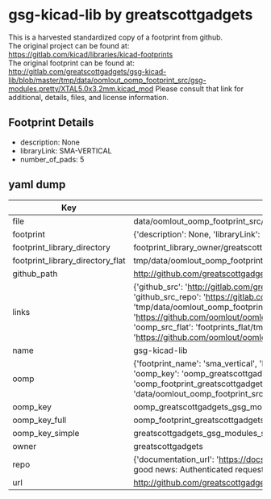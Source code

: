 # gsg-kicad-lib by greatscottgadgets  
This is a harvested standardized copy of a footprint from github.  
The original project can be found at:  
https://gitlab.com/kicad/libraries/kicad-footprints  
The original footprint can be found at:
http://gitlab.com/greatscottgadgets/gsg-kicad-lib/blob/master/tmp/data/oomlout_oomp_footprint_src/gsg-modules.pretty/XTAL5.0x3.2mm.kicad_mod
Please consult that link for additional, details, files, and license information.  
## Footprint Details
* description: None  
* libraryLink: SMA-VERTICAL  
* number_of_pads: 5  
## yaml dump  
| Key | Value |  
| --- | --- |  
| file | data/oomlout_oomp_footprint_src/gsg-kicad-lib/gsg-modules.pretty/SMA-VERTICAL.kicad_mod |  
| footprint | {'description': None, 'libraryLink': 'SMA-VERTICAL', 'number_of_pads': 5} |  
| footprint_library_directory | footprint_library_owner/greatscottgadgets_gsg-kicad-lib |  
| footprint_library_directory_flat | tmp/data/oomlout_oomp_footprint_src/footprints_flat/greatscottgadgets_gsg_modules_sma_vertical/working |  
| github_path | http://github.com/greatscottgadgets/gsg-kicad-lib/blob/master/tmp/data/oomlout_oomp_footprint_src/gsg-modules.pretty/SMA-VERTICAL.kicad_mod |  
| links | {'github_src': 'http://gitlab.com/greatscottgadgets/gsg-kicad-lib/blob/master/tmp/data/oomlout_oomp_footprint_src/gsg-modules.pretty/XTAL5.0x3.2mm.kicad_mod', 'github_src_repo': 'https://gitlab.com/kicad/libraries/kicad-footprints', 'oomp_bot': 'tmp/data/oomlout_oomp_footprint_src/footprints/greatscottgadgets_gsg_modules_sma_vertical/working', 'oomp_bot_github': 'https://github.com/oomlout/oomlout_oomp_footprint_bot/tree/main/tmp/data/oomlout_oomp_footprint_src/footprints/greatscottgadgets_gsg_modules_sma_vertical/working', 'oomp_src_flat': 'footprints_flat/tmp/data/oomlout_oomp_footprint_src/footprints_flat/greatscottgadgets_gsg_modules_sma_vertical/working', 'oomp_src_flat_github': 'https://github.com/oomlout/oomlout_oomp_footprint_src/tree/main/tmp/data/oomlout_oomp_footprint_src/footprints_flat/greatscottgadgets_gsg_modules_sma_vertical/working'} |  
| name | gsg-kicad-lib |  
| oomp | {'footprint_name': 'sma_vertical', 'library_name': 'gsg_modules', 'md5': '71d6d6fee692cc71806e3ed3b442cfaf', 'md5_10': '71d6d6fee6', 'md5_5': '71d6d', 'md5_6': '71d6d6', 'oomp_key': 'oomp_greatscottgadgets_gsg_modules_sma_vertical', 'oomp_key_extra': 'oomp_footprint_greatscottgadgets_gsg_modules_sma_vertical', 'oomp_key_full': 'oomp_footprint_greatscottgadgets_gsg_modules_sma_vertical_71d6d6', 'oomp_key_simple': 'greatscottgadgets_gsg_modules_sma_vertical', 'original_filename': 'data/oomlout_oomp_footprint_src/gsg-kicad-lib/gsg-modules.pretty/SMA-VERTICAL.kicad_mod', 'owner_name': 'greatscottgadgets'} |  
| oomp_key | oomp_greatscottgadgets_gsg_modules_sma_vertical |  
| oomp_key_full | oomp_footprint_greatscottgadgets_gsg_modules_sma_vertical |  
| oomp_key_simple | greatscottgadgets_gsg_modules_sma_vertical |  
| owner | greatscottgadgets |  
| repo | {'documentation_url': 'https://docs.github.com/rest/overview/resources-in-the-rest-api#rate-limiting', 'message': "API rate limit exceeded for 84.66.142.224. (But here's the good news: Authenticated requests get a higher rate limit. Check out the documentation for more details.)"} |  
| url | http://github.com/greatscottgadgets/gsg-kicad-lib |  

